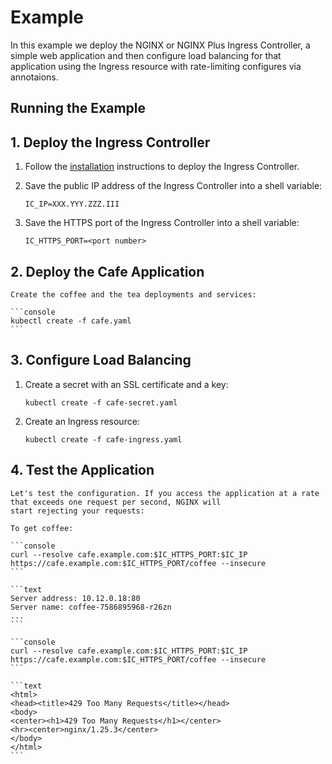 # Example

In this example we deploy the NGINX or NGINX Plus Ingress Controller, a simple web application and then configure load
balancing for that application using the Ingress resource with rate-limiting configures via annotaions.

## Running the Example

## 1. Deploy the Ingress Controller

1. Follow the [installation](https://docs.nginx.com/nginx-ingress-controller/installation/installing-nic/installation-with-manifests/)
   instructions to deploy the Ingress Controller.

2. Save the public IP address of the Ingress Controller into a shell variable:

    ```console
    IC_IP=XXX.YYY.ZZZ.III
    ```

3. Save the HTTPS port of the Ingress Controller into a shell variable:

    ```console
    IC_HTTPS_PORT=<port number>
    ```

## 2. Deploy the Cafe Application

    Create the coffee and the tea deployments and services:

    ```console
    kubectl create -f cafe.yaml
    ```

## 3. Configure Load Balancing

1. Create a secret with an SSL certificate and a key:

    ```console
    kubectl create -f cafe-secret.yaml
    ```

2. Create an Ingress resource:

    ```console
    kubectl create -f cafe-ingress.yaml
    ```

## 4. Test the Application

    Let's test the configuration. If you access the application at a rate that exceeds one request per second, NGINX will
    start rejecting your requests:

    To get coffee:

    ```console
    curl --resolve cafe.example.com:$IC_HTTPS_PORT:$IC_IP https://cafe.example.com:$IC_HTTPS_PORT/coffee --insecure
    ```

    ```text
    Server address: 10.12.0.18:80
    Server name: coffee-7586895968-r26zn
    ...
    ```

    ```console
    curl --resolve cafe.example.com:$IC_HTTPS_PORT:$IC_IP https://cafe.example.com:$IC_HTTPS_PORT/coffee --insecure
    ```

    ```text
    <html>
    <head><title>429 Too Many Requests</title></head>
    <body>
    <center><h1>429 Too Many Requests</h1></center>
    <hr><center>nginx/1.25.3</center>
    </body>
    </html>
    ```
